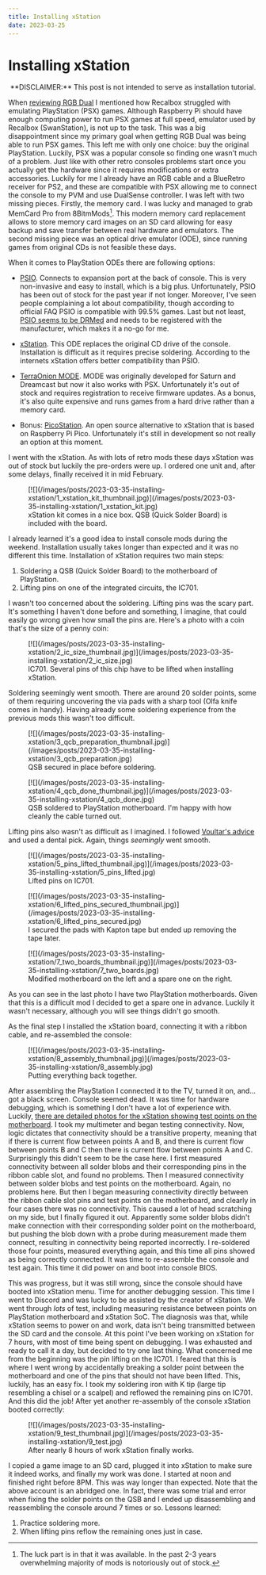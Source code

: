 ```yaml
---
title: Installing xStation
date: 2023-03-25
---
```


Installing xStation
===================

<center>
**DISCLAIMER:** This post is not intended to serve as installation tutorial.
</center>

When [reviewing RGB
Dual](2022-12-26-recalbox-rgb-dual-some-impressions-after-six-months-of-usage.html)
I mentioned how Recalbox struggled with emulating PlayStation (PSX) games.
Although Raspberry Pi should have enough computing power to run PSX games at
full speed, emulator used by Recalbox (SwanStation), is not up to the task.
This was a big disappointment since my primary goal when getting RGB Dual was
being able to run PSX games.  This left me with only one choice: buy the
original PlayStation.  Luckily, PSX was a popular console so finding one wasn't
much of a problem.  Just like with other retro consoles problems start once you
actually get the hardware since it requires modifications or extra accessories.
Luckily for me I already have an RGB cable and a BlueRetro receiver for PS2, and
these are compatible with PSX allowing me to connect the console to my PVM and
use DualSense controller.  I was left with two missing pieces.  Firstly, the
memory card.  I was lucky and managed to grab MemCard Pro from 8BitmMods[^1].
This modern memory card replacement allows to store memory card images on an SD
card allowing for easy backup and save transfer between real hardware and
emulators.  The second missing piece was an optical drive emulator (ODE), since
running games from original CDs is not feasible these days.

When it comes to PlayStation ODEs there are following options:

  * [PSIO](https://ps-io.com/).  Connects to expansion port at the back of
    console.  This is very non-invasive and easy to install, which is a big
    plus.  Unfortunately, PSIO has been out of stock for the past year if not
    longer.  Moreover, I've seen people complaining a lot about compatibility,
    though according to official FAQ PSIO is compatible with 99.5% games.  Last
    but not least, [PSIO seems to be DRMed](https://ps-io.com/blocked-serials/)
    and needs to be registered with the manufacturer, which makes it a no-go for
    me.

  * [xStation](https://github.com/x-station).  This ODE replaces the original CD
    drive of the console.  Installation is difficult as it requires precise
    soldering.  According to the internets xStation offers better compatibility
    than PSIO.

  * [TerraOnion MODE](https://shop.terraonion.com/shop/system/playstation/view).
    MODE was originally developed for Saturn and Dreamcast but now it also works
    with PSX.  Unfortunately it's out of stock and requires registration to
    receive firmware updates.  As a bonus, it's also quite expensive and runs
    games from a hard drive rather than a memory card.

  * Bonus: [PicoStation](https://github.com/paulocode/picostation).  An open
    source alternative to xStation that is based on Raspberry Pi Pico.
    Unfortunately it's still in development so not really an option at this
    moment.

I went with the xStation.  As with lots of retro mods these days xStation was
out of stock but luckily the pre-orders were up.  I ordered one unit and, after
some delays, finally received it in mid February.

<div class="thumbnail">
<figure>
[![](/images/posts/2023-03-35-installing-xstation/1_xstation_kit_thumbnail.jpg)](/images/posts/2023-03-35-installing-xstation/1_xstation_kit.jpg)
<figcaption>xStation kit comes in a nice box.  QSB (Quick Solder Board) is included with the board.</figcaption>
</figure>
</div>

I already learned it's a good idea to install console mods during the weekend.
Installation usually takes longer than expected and it was no different this
time.  Installation of xStation requires two main steps:

  1. Soldering a QSB (Quick Solder Board) to the motherboard of PlayStation.
  2. Lifting pins on one of the integrated circuits, the IC701.

I wasn't too concerned about the soldering.  Lifting pins was the scary part.
It's something I haven't done before and something, I imagine, that could easily
go wrong given how small the pins are.  Here's a photo with a coin that's the
size of a penny coin:

<div class="thumbnail">
<figure>
[![](/images/posts/2023-03-35-installing-xstation/2_ic_size_thumbnail.jpg)](/images/posts/2023-03-35-installing-xstation/2_ic_size.jpg)
<figcaption>IC701.  Several pins of this chip have to be lifted when installing xStation.</figcaption>
</figure>
</div>

Soldering seemingly went smooth.  There are around 20 solder points, some of
them requiring uncovering the via pads with a sharp tool (Olfa knife comes in
handy).  Having already some soldering experience from the previous mods this
wasn't too difficult.

<div class="thumbnail">
<figure>
[![](/images/posts/2023-03-35-installing-xstation/3_qcb_preparation_thumbnail.jpg)](/images/posts/2023-03-35-installing-xstation/3_qcb_preparation.jpg)
<figcaption>QSB secured in place before soldering.</figcaption>
</figure>
</div>

<div class="thumbnail">
<figure>
[![](/images/posts/2023-03-35-installing-xstation/4_qcb_done_thumbnail.jpg)](/images/posts/2023-03-35-installing-xstation/4_qcb_done.jpg)
<figcaption>QSB soldered to PlayStation motherboard.  I'm happy with how cleanly the cable turned out.</figcaption>
</figure>
</div>

Lifting pins also wasn't as difficult as I imagined.  I followed [Voultar's
advice](https://www.youtube.com/live/QC3SAGdNWB8?feature=share&t=3627) and used
a dental pick.  Again, things *seemingly* went smooth.

<div class="thumbnail">
<figure>
[![](/images/posts/2023-03-35-installing-xstation/5_pins_lifted_thumbnail.jpg)](/images/posts/2023-03-35-installing-xstation/5_pins_lifted.jpg)
<figcaption>Lifted pins on IC701.</figcaption>
</figure>
</div>

<div class="thumbnail">
<figure>
[![](/images/posts/2023-03-35-installing-xstation/6_lifted_pins_secured_thumbnail.jpg)](/images/posts/2023-03-35-installing-xstation/6_lifted_pins_secured.jpg)
<figcaption>I secured the pads with Kapton tape but ended up removing the tape later.</figcaption>
</figure>
</div>

<div class="thumbnail">
<figure>
[![](/images/posts/2023-03-35-installing-xstation/7_two_boards_thumbnail.jpg)](/images/posts/2023-03-35-installing-xstation/7_two_boards.jpg)
<figcaption>Modified motherboard on the left and a spare one on the right.</figcaption>
</figure>
</div>

As you can see in the last photo I have two PlayStation motherboards.  Given
that this is a difficult mod I decided to get a spare one in advance.  Luckily
it wasn't necessary, although you will see things didn't go smooth.

As the final step I installed the xStation board, connecting it with a ribbon
cable, and re-assembled the console:

<div class="thumbnail">
<figure>
[![](/images/posts/2023-03-35-installing-xstation/8_assembly_thumbnail.jpg)](/images/posts/2023-03-35-installing-xstation/8_assembly.jpg)
<figcaption>Putting everything back together.</figcaption>
</figure>
</div>

After assembling the PlayStation I connected it to the TV, turned it on,
and... got a black screen.  Console seemed dead.  It was time for hardware
debugging, which is something I don't have a lot of experience with.  Luckily,
[there are detailed photos for the xStation showing test points on the
motherboard](https://github.com/x-station/xstation-issues#pu-18).  I took my
multimeter and began testing connectivity.  Now, logic dictates that
connectivity should be a transitive property, meaning that if there is current
flow between points A and B, and there is current flow between points B and C
then there is current flow between points A and C.  Surprisingly this didn't
seem to be the case here.  I first measured connectivity between all solder
blobs and their corresponding pins in the ribbon cable slot, and found no
problems.  Then I measured connectivity between solder blobs and test points on
the motherboard.  Again, no problems here.  But then I began measuring
connectivity directly between the ribbon cable slot pins and test points on the
motherboard, and clearly in four cases there was no connectivity.  This caused a
lot of head scratching on my side, but I finally figured it out.  Apparently
some solder blobs didn't make connection with their corresponding solder point
on the motherboard, but pushing the blob down with a probe during measurement
made them connect, resulting in connectivity being reported incorrectly.  I
re-soldered those four points, measured everything again, and this time all pins
showed as being correctly connected.  It was time to re-assemble the console and
test again.  This time it did power on and boot into console BIOS.

This was progress, but it was still wrong, since the console should have booted
into xStation menu.  Time for another debugging session.  This time I went to
Discord and was lucky to be assisted by the creator of xStation.  We went
through *lots* of test, including measuring resistance between points on
PlayStation motherboard and xStation SoC.  The diagnosis was that, while
xStation seems to power on and work, data isn't being transmitted between the SD
card and the console.  At this point I've been working on xStation for 7 hours,
with most of time being spent on debugging.  I was exhausted and ready to call
it a day, but decided to try one last thing.  What concerned me from the
beginning was the pin lifting on the IC701.  I feared that this is where I went
wrong by accidentally breaking a solder point between the motherboard and one of
the pins that should not have been lifted.  This, luckily, has an easy fix.  I
took my soldering iron with K tip (large tip resembling a chisel or a scalpel)
and reflowed the remaining pins on IC701.  And this did the job!  After yet
another re-assembly of the console xStation booted correctly:

<div class="thumbnail">
<figure>
[![](/images/posts/2023-03-35-installing-xstation/9_test_thumbnail.jpg)](/images/posts/2023-03-35-installing-xstation/9_test.jpg)
<figcaption>After nearly 8 hours of work xStation finally works.</figcaption>
</figure>
</div>

I copied a game image to an SD card, plugged it into xStation to make sure it
indeed works, and finally my work was done.  I started at noon and finished
right before 8PM.  This was way longer than expected.  Note that the above
account is an abridged one.  In fact, there was some trial and error when fixing
the solder points on the QSB and I ended up disassembling and reassembling the
console around 7 times or so.  Lessons learned:

  1. Practice soldering more.
  2. When lifting pins reflow the remaining ones just in case.

[^1]: The luck part is in that it was available.  In the past 2-3 years
      overwhelming majority of mods is notoriously out of stock.
